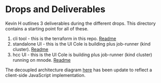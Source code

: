 # Drops and Deliverables

Kevin H outlines 3 deliverables during the different drops. This directory contains a starting point for all of these.
1. cli tool - this is the terraform in this repo. [Readme](../../README.md)
2. standalone UI - this is the UI Cole is building plus job-runner (kind cluster). [Readme](./Standalone-UI/README.md)
3. hcc UI - this is the UI Cole is building plus job-runner (kind cluster) running on mnode. [Readme](./HCC-UI/README.md)  

The decoupled architecture diagram [here](../decoupled-arch.png) has been update to reflect a client-side JavaScript implementation.
